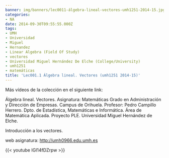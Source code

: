 ```yaml
---
banner: img/banners/lec0011-álgebra-lineal-vectores-umh1251-2014-15.jpg
categories:
- NA
date: 2014-09-30T09:55:55.000Z
tags:
- UMH
- Universidad
- Miguel
- Hernandez
- Linear Algebra (Field Of Study)
- vectores
- Universidad Miguel Hernández De Elche (College/University)
- umh1251
- matemáticas
title: 'Lec001.1 Álgebra lineal. Vectores (umh1251 2014-15)'
---
```


Más vídeos de la colección en el siguiente link: 

Álgebra lineal. Vectores.
Asignatura: Matemáticas
Grado en Administración y Dirección de Empresas. Campus de Orihuela.
Profesor: Pedro Campillo Herrero.
Dpto. de  Estadística, Matemáticas e Informática.
Área de Matemática Aplicada. 
Proyecto PLE. Universidad Miguel Hernández de Elche.

Introducción a los vectores.

web asignatura: http://umh0966.edu.umh.es

{{< youtube IGl14fDZrpw >}}
